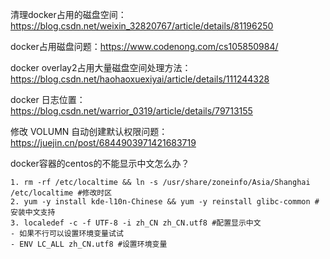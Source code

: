 清理docker占用的磁盘空间：https://blog.csdn.net/weixin_32820767/article/details/81196250

docker占用磁盘问题：https://www.codenong.com/cs105850984/

docker overlay2占用大量磁盘空间处理方法：https://blog.csdn.net/haohaoxuexiyai/article/details/111244328

docker 日志位置：https://blog.csdn.net/warrior_0319/article/details/79713155

修改 VOLUMN 自动创建默认权限问题：https://juejin.cn/post/6844903971421683719

docker容器的centos的不能显示中文怎么办？

```
1. rm -rf /etc/localtime && ln -s /usr/share/zoneinfo/Asia/Shanghai /etc/localtime #修改时区
2. yum -y install kde-l10n-Chinese && yum -y reinstall glibc-common #安装中文支持
3. localedef -c -f UTF-8 -i zh_CN zh_CN.utf8 #配置显示中文
- 如果不行可以设置环境变量试试
- ENV LC_ALL zh_CN.utf8 #设置环境变量
```

